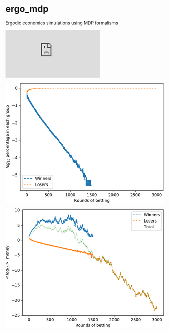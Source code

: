 # ergo_mdp
Ergodic economics simulations using MDP formalisms

![\lim_{T \to \inf} \frac{1}{T}\sum_{0}^TR_\pi(s,s') = \sum_{s,s' \in S}P(s,s')R(s,s')\pi(s,s')](https://latex.codecogs.com/svg.latex?%5Clim_%7BT%20%5Cto%20%5Cinf%7D%20%5Cfrac%7B1%7D%7BT%7D%5Csum_%7B0%7D%5ETR_%5Cpi%28s%2Cs%27%29%20%3D%20%5Csum_%7Bs%2Cs%27%20%5Cin%20S%7DP%28s%2Cs%27%29R%28s%2Cs%27%29%5Cpi%28s%2Cs%27%29)

![Percentages of winners and losers](https://github.com/ssamot/ergo_mdp/blob/main/plots/hist.png?raw=true)

![Money made by winners and losers](https://github.com/ssamot/ergo_mdp/blob/main/plots/hist_means.png?raw=true)

